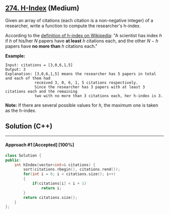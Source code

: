 ## [274. H-Index](https://leetcode.com/problems/h-index/) (Medium)

Given an array of citations (each citation is a non-negative integer) of a researcher, write a function to compute the researcher's h-index.

  

According to the [definition of h-index on Wikipedia](https://en.wikipedia.org/wiki/H-index): "A scientist has index *h* if *h* of his/her *N* papers have **at least** *h* citations each, and the other *N − h* papers have **no more than** *h* citations each."

  

**Example:**

  

```
Input: citations = [3,0,6,1,5]
Output: 3 
Explanation: [3,0,6,1,5] means the researcher has 5 papers in total and each of them had 
             received 3, 0, 6, 1, 5 citations respectively. 
             Since the researcher has 3 papers with at least 3 citations each and the remaining 
             two with no more than 3 citations each, her h-index is 3.
```

  

**Note:** If there are several possible values for *h*, the maximum one is taken as the h-index.

## Solution (C++)

------

#### Approach #1  [Accepted] [100%] 

```c++
class Solution {
public:
    int hIndex(vector<int>& citations) {
        sort(citations.rbegin(), citations.rend());
        for(int i = 0; i < citations.size(); i++)
        {
            if(citations[i] < i + 1)
                return i;
        }
        return citations.size();
    }
};
```



